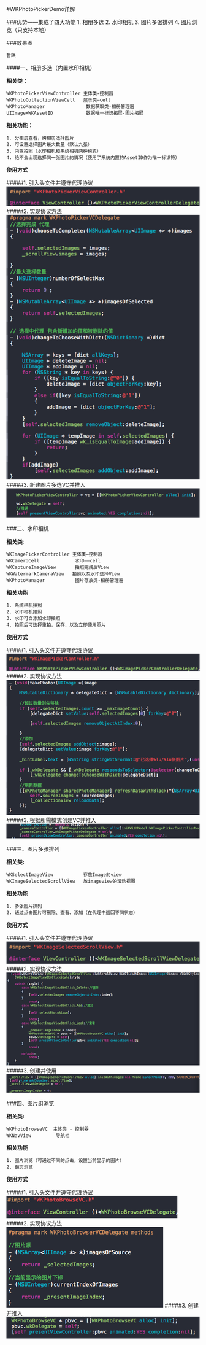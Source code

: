 #WKPhotoPickerDemo详解

###优势——集成了四大功能
	1. 相册多选
	2. 水印相机
	3. 图片多张排列
	4. 图片浏览（只支持本地）

###效果图

`暂缺`

####一、相册多选（内置水印相机）

**相关类：**

	WKPhotoPickerViewController 主体类-控制器
	WKPhotoCollectionViewCell   展示类—cell
	WKPhotoManager				 数据获取类-相册管理器
	UIImage+WKAssetID			 数据唯一标识拓展-图片拓展
    
**相关功能：**
	
	1. 分相册查看，跨相册选择图片
	2. 可设置选择图片最大数量（默认九张）
	3. 内置拍照（水印相机和系统相机两种模式）
	4. 绝不会出现选择同一张图片的情况（使用了系统内置的AssetID作为唯一标识符）
	
**使用方式**

#####1. 引入头文件并遵守代理协议
![](1.png)
#####2. 实现协议方法
![](4.png)
#####3. 新建图片多选VC并推入 
![](3.png)
	
###二、水印相机

**相关类:**
	
	WKImagePickerController 主体类—控制器
	WKCameroCell			 水印——cell
	WKCaptureImageView		 拍照完成后View
	WKWatermarkCameraView   拍照以及水印选择View
	WKPhotoManager			 图片存放类-相册管理器
**相关功能**

	1. 系统相机拍照
	2. 水印相机拍照
	3. 水印可自添加水印拍照
	4. 拍照后可选择重拍，保存，以及立即使用照片
	
**使用方式**
	
#####1. 引入头文件并遵守代理协议
![](5.png)
#####2. 实现协议方法
![](6.png)
#####3. 根据所需模式创建VC并推入 
![](7.png)
	
###三、图片多张排列

**相关类:**

	WKSelectImageView 			存放Image的view
	WKImageSelectedScrollView 	放imageview的滚动视图
**相关功能**
	
	1. 多张图片排列
	2. 通过点击图片可删除、查看、添加（在代理中返回不同状态）
**使用方式**

#####1. 引入头文件并遵守代理协议
![](8.png)
#####2. 实现协议方法
![](9.png)
#####3. 创建并使用 
![](10.png)

###四、图片组浏览

**相关类:**
	
	WKPhotoBrowseVC  主体类 - 控制器
	WKNavView		  导航栏 
	
**相关功能**

	1. 图片浏览（可通过不同的点击，设置当前显示的图片）
	2. 翻页浏览    
	
**使用方式**

#####1. 引入头文件并遵守代理协议
![](11.png)
#####2. 实现协议方法
![](12.png)
#####3. 创建并推入
![](13.png)
